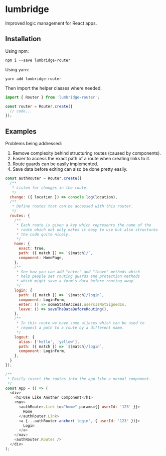 # lumbridge

Improved logic management for React apps.

## Installation

Using npm:

```shell
npm i --save lumbridge-router
```

Using yarn:

```shell
yarn add lumbridge-router
```

Then import the helper classes where needed.

```js
import { Router } from 'lumbridge-router';

const router = Router.create({
  // code...
});
```

## Examples

Problems being addressed:

1. Remove complexity behind structuring routes (caused by components).
2. Easier to access the exact path of a route when creating links to it.
3. Route guards can be easily implemented.
4. Save data before exiting can also be done pretty easily.

```js
const authRouter = Router.create({
  /**
   * Listen for changes in the route.
   */
  change: ({ location }) => console.log(location),
  /**
   * Define routes that can be accessed with this router.
   */
  routes: {
    /**
     * Each route is given a key which represents the name of the
     * route which not only makes it easy to use but also structures
     * the code quite nicely.
     */
    home: {
      exact: true,
      path: ({ match }) => `${match}/`,
      component: HomePage,
    },
    /**
     * See how you can add "enter" and "leave" methods which
     * help people set routing guards and protection methods
     * which might save a form's data before routing away.
     */
    login: {
      path: ({ match }) => `${match}/login`,
      component: LoginForm,
      enter: () => someStateAccess.usersIsNotSignedIn,
      leave: () => saveTheDataBeforeRouting(),
    },
    /**
     * In this route we have some aliases which can be used to
     * request a path to a route by a different name.
     */
    logout: {
      alias: ['hello', 'yellow'],
      path: ({ match }) => `${match}/login`,
      component: LoginForm,
    },
  }
});

/**
 * Easily insert the routes into the app like a normal component.
 */
const App = () => (
  <div>
    <h1>Use Like Another Component</h1>
    <nav>
      <authRouter.Link to="home" params={{ userId: '123' }}>
        Home
      </authRouter.Link>
      <a {...authRouter.anchor('login', { userId: '123' })}>
        Login
      </a>
    </nav>
    <authRouter.Routes />
  </div>
);
```